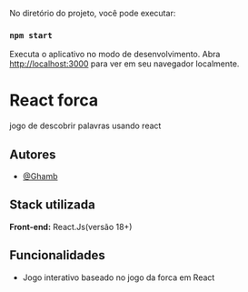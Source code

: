 

No diretório do projeto, você pode executar:

### `npm start`


Executa o aplicativo no modo de desenvolvimento.
Abra [http://localhost:3000](http://localhost:3000) para ver em seu navegador localmente.


# React forca


jogo de descobrir palavras usando react
## Autores

- [@Ghamb](https://www.github.com/GHamb)



## Stack utilizada


**Front-end:**  React.Js(versão 18+)


## Funcionalidades

- Jogo interativo baseado no jogo da forca em React
